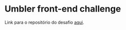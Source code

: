 # Umbler front-end challenge

Link para o repositório do desafio [aqui](https://github.com/umbler-team/front-challenge).

